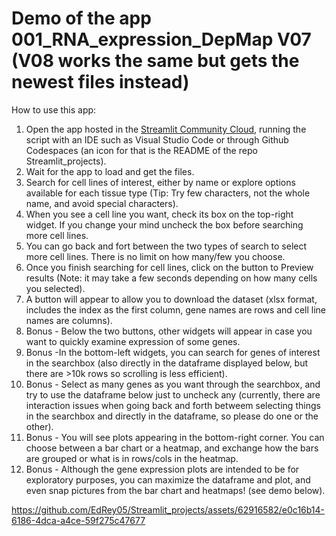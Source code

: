
# Demo of the app 001_RNA_expression_DepMap V07 (V08 works the same but gets the newest files instead)

How to use this app:
1. Open the app hosted in the <a href="https://edrey05-st-app-001.streamlit.app/">Streamlit Community Cloud</a>, running the script with an IDE such as Visual Studio Code or through Github Codespaces (an icon for that is the README of the repo Streamlit_projects).
2. Wait for the app to load and get the files.
3. Search for cell lines of interest, either by name or explore options available for each tissue type (Tip: Try few characters, not the whole name, and avoid special characters).
4. When you see a cell line you want, check its box on the top-right widget. If you change your mind uncheck the box before searching more cell lines.
5. You can go back and fort between the two types of search to select more cell lines. There is no limit on how many/few you choose.
6. Once you finish searching for cell lines, click on the button to Preview results (Note: it may take a few seconds depending on how many cells you selected).
7. A button will appear to allow you to download the dataset (xlsx format, includes the index as the first column, gene names are rows and cell line names are columns).
8. Bonus - Below the two buttons, other widgets will appear in case you want to quickly examine expression of some genes.
9. Bonus -In the bottom-left widgets, you can search for genes of interest in the searchbox (also directly in the dataframe displayed below, but there are >10k rows so scrolling is less efficient).
10. Bonus - Select as many genes as you want through the searchbox, and try to use the dataframe below just to uncheck any (currently, there are interaction issues when going back and forth betweem selecting things in the searchbox and directly in the dataframe, so please do one or the other).
11. Bonus - You will see plots appearing in the bottom-right corner. You can choose between a bar chart or a heatmap, and exchange how the bars are grouped or what is in rows/cols in the heatmap.
12. Bonus - Although the gene expression plots are intended to be for exploratory purposes, you can maximize the dataframe and plot, and even snap pictures from the bar chart and heatmaps! (see demo below).

https://github.com/EdRey05/Streamlit_projects/assets/62916582/e0c16b14-6186-4dca-a4ce-59f275c47677
